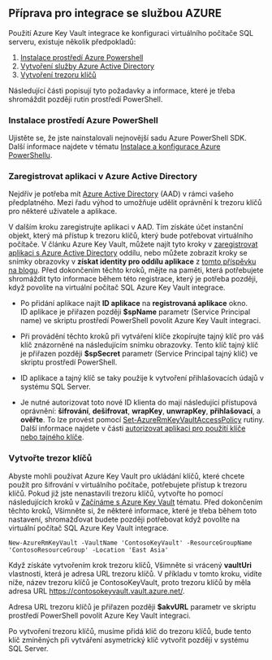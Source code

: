 ## <a name="prepare-for-akv-integration"></a>Příprava pro integrace se službou AZURE
Použití Azure Key Vault integrace ke konfiguraci virtuálního počítače SQL serveru, existuje několik předpokladů: 

1. [Instalace prostředí Azure Powershell](#install-azure-powershell)
2. [Vytvoření služby Azure Active Directory](#create-an-azure-active-directory)
3. [Vytvoření trezoru klíčů](#create-a-key-vault)

Následující části popisují tyto požadavky a informace, které je třeba shromáždit později rutin prostředí PowerShell.

### <a name="install-azure-powershell"></a>Instalace prostředí Azure PowerShell
Ujistěte se, že jste nainstalovali nejnovější sadu Azure PowerShell SDK. Další informace najdete v tématu [Instalace a konfigurace Azure PowerShellu](/powershell/azureps-cmdlets-docs).

### <a name="register-an-application-in-your-azure-active-directory"></a>Zaregistrovat aplikaci v Azure Active Directory
Nejdřív je potřeba mít [Azure Active Directory](https://azure.microsoft.com/trial/get-started-active-directory/) (AAD) v rámci vašeho předplatného. Mezi řadu výhod to umožňuje udělit oprávnění k trezoru klíčů pro některé uživatele a aplikace.

V dalším kroku zaregistrujte aplikaci v AAD. Tím získáte účet instanční objekt, který má přístup k trezoru klíčů, který bude potřebovat virtuálního počítače. V článku Azure Key Vault, můžete najít tyto kroky v [zaregistrovat aplikaci s Azure Active Directory](../articles/key-vault/key-vault-get-started.md#register) oddílu, nebo můžete zobrazit kroky se snímky obrazovky v **získat identity pro oddílu aplikace**  z [tomto příspěvku na blogu](http://blogs.technet.com/b/kv/archive/2015/01/09/azure-key-vault-step-by-step.aspx). Před dokončením těchto kroků, mějte na paměti, která potřebujete shromáždit tyto informace během této registrace, který je potřeba později, když povolíte na virtuální počítač SQL Azure Key Vault integrace.

* Po přidání aplikace najít **ID aplikace** na **registrovaná aplikace** okno.   
    ID aplikace je přiřazen později **$spName** parametr (Service Principal name) ve skriptu prostředí PowerShell povolit Azure Key Vault integraci. 
* Při provádění těchto kroků při vytváření klíče zkopírujte tajný klíč pro váš klíč znázorněné na následujícím snímku obrazovky. Tento klíč tajný klíč je přiřazen později **$spSecret** parametr (Service Principal tajný klíč) ve skriptu prostředí PowerShell.  

* ID aplikace a tajný klíč se taky použije k vytvoření přihlašovacích údajů v systému SQL Server. 

* Je nutné autorizovat toto nové ID klienta do mají následující přístupová oprávnění: **šifrování**, **dešifrovat**, **wrapKey**, **unwrapKey**, **přihlašovací**, a **ověřte**. To lze provést pomocí [Set-AzureRmKeyVaultAccessPolicy](https://msdn.microsoft.com/library/azure/mt603625.aspx) rutiny. Další informace najdete v části [autorizovat aplikaci pro použití klíče nebo tajného klíče](../articles/key-vault/key-vault-get-started.md#authorize).

### <a name="create-a-key-vault"></a>Vytvořte trezor klíčů
Abyste mohli používat Azure Key Vault pro ukládání klíčů, které chcete použít pro šifrování v virtuálního počítače, potřebujete přístup k trezoru klíčů. Pokud již jste nenastavili trezoru klíčů, vytvořte ho pomocí následujících kroků v [Začínáme s Azure Key Vault](../articles/key-vault/key-vault-get-started.md) tématu. Před dokončením těchto kroků, Všimněte si, že některé informace, které je třeba během toto nastavení, shromažďovat budete později potřebovat když povolíte na virtuální počítač SQL Azure Key Vault integrace.

    New-AzureRmKeyVault -VaultName 'ContosoKeyVault' -ResourceGroupName 'ContosoResourceGroup' -Location 'East Asia'

Když získáte vytvořením krok trezoru klíčů, Všimněte si vrácený **vaultUri** vlastnosti, která je adresa URL trezoru klíčů. V příkladu v tomto kroku, vidíte níže, název trezoru klíčů je ContosoKeyVault, proto trezoru klíčů by měla adresa URL https://contosokeyvault.vault.azure.net/.

Adresa URL trezoru klíčů je přiřazen později **$akvURL** parametr ve skriptu prostředí PowerShell povolit Azure Key Vault integraci.

Po vytvoření trezoru klíčů, musíme přidá klíč do trezoru klíčů, bude tento klíč zmíněných při vytváření asymetrický klíč vytvořit později v systému SQL Server.
